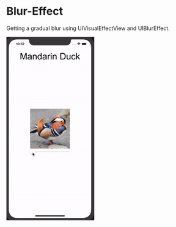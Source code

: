 # Blur-Effect
Getting a gradual blur using UIVisualEffectView and UIBlurEffect.

![alt text](https://github.com/Joule87/Media/blob/master/BlurEffect/Blur-Effect.gif)
